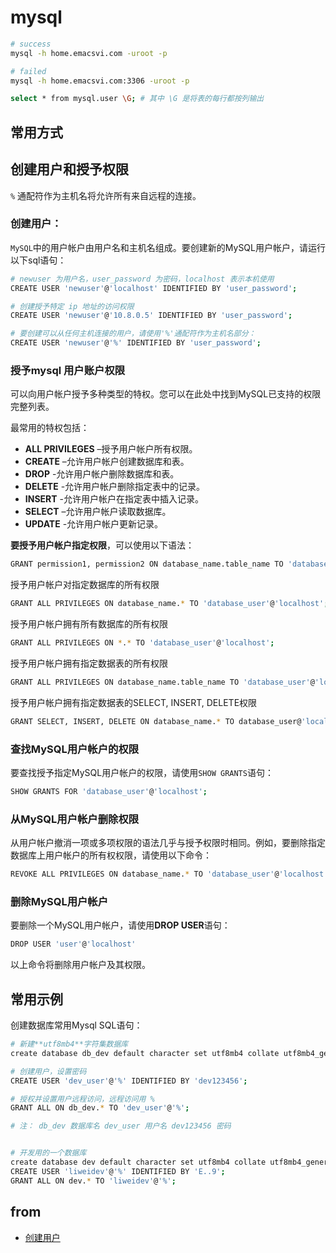 # mysql

```bash
# success
mysql -h home.emacsvi.com -uroot -p

# failed
mysql -h home.emacsvi.com:3306 -uroot -p

select * from mysql.user \G; # 其中 \G 是将表的每行都按列输出
```

## 常用方式

## 创建用户和授予权限

`%` 通配符作为主机名将允许所有来自远程的连接。

### 创建用户： 

`MySQL`中的用户帐户由用户名和主机名组成。要创建新的MySQL用户帐户，请运行以下sql语句：

```bash
# newuser 为用户名，user_password 为密码，localhost 表示本机使用
CREATE USER 'newuser'@'localhost' IDENTIFIED BY 'user_password';

# 创建授予特定 ip 地址的访问权限
CREATE USER 'newuser'@'10.8.0.5' IDENTIFIED BY 'user_password';

# 要创建可以从任何主机连接的用户，请使用'%'通配符作为主机名部分：
CREATE USER 'newuser'@'%' IDENTIFIED BY 'user_password';

```

### 授予mysql 用户账户权限

可以向用户帐户授予多种类型的特权。您可以在此处中找到MySQL已支持的权限完整列表。

最常用的特权包括：

- **ALL PRIVILEGES** –授予用户帐户所有权限。
- **CREATE** –允许用户帐户创建数据库和表。
- **DROP** -允许用户帐户删除数据库和表。
- **DELETE** -允许用户帐户删除指定表中的记录。
- **INSERT** -允许用户帐户在指定表中插入记录。
- **SELECT** –允许用户帐户读取数据库。
- **UPDATE** -允许用户帐户更新记录。

**要授予用户帐户指定权限**，可以使用以下语法：

```bash
GRANT permission1, permission2 ON database_name.table_name TO 'database_user'@'localhost';
```

授予用户帐户对指定数据库的所有权限
```bash
GRANT ALL PRIVILEGES ON database_name.* TO 'database_user'@'localhost';
```
授予用户帐户拥有所有数据库的所有权限
```bash
GRANT ALL PRIVILEGES ON *.* TO 'database_user'@'localhost';
```
授予用户帐户拥有指定数据表的所有权限
```bash
GRANT ALL PRIVILEGES ON database_name.table_name TO 'database_user'@'localhost';
```
授予用户帐户拥有指定数据表的SELECT, INSERT, DELETE权限
```bash
GRANT SELECT, INSERT, DELETE ON database_name.* TO database_user@'localhost';
```
### 查找MySQL用户帐户的权限

要查找授予指定MySQL用户帐户的权限，请使用`SHOW GRANTS`语句：

```bash
SHOW GRANTS FOR 'database_user'@'localhost';
```

### 从MySQL用户帐户删除权限

从用户帐户撤消一项或多项权限的语法几乎与授予权限时相同。例如，要删除指定数据库上用户帐户的所有权权限，请使用以下命令：
```bash
REVOKE ALL PRIVILEGES ON database_name.* TO 'database_user'@'localhost';
```
### 删除MySQL用户帐户

要删除一个MySQL用户帐户，请使用**DROP USER**语句：

```bash
DROP USER 'user'@'localhost'
```
以上命令将删除用户帐户及其权限。


## 常用示例

创建数据库常用Mysql SQL语句：

```bash
# 新建**utf8mb4**字符集数据库
create database db_dev default character set utf8mb4 collate utf8mb4_general_ci;

# 创建用户，设置密码
CREATE USER 'dev_user'@'%' IDENTIFIED BY 'dev123456';

# 授权并设置用户远程访问，远程访问用 %
GRANT ALL ON db_dev.* TO 'dev_user'@'%';

# 注： db_dev 数据库名 dev_user 用户名 dev123456 密码


# 开发用的一个数据库
create database dev default character set utf8mb4 collate utf8mb4_general_ci;
CREATE USER 'liweidev'@'%' IDENTIFIED BY 'E..9';
GRANT ALL ON dev.* TO 'liweidev'@'%';
```


## from

- [创建用户](https://www.myfreax.com/how-to-create-mysql-user-accounts-and-grant-privileges/)
